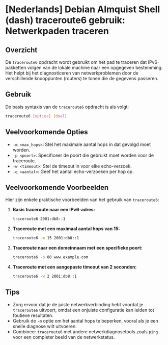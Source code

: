 # [Nederlands] Debian Almquist Shell (dash) traceroute6 gebruik: Netwerkpaden traceren

## Overzicht
De `traceroute6` opdracht wordt gebruikt om het pad te traceren dat IPv6-pakketten volgen van de lokale machine naar een opgegeven bestemming. Het helpt bij het diagnosticeren van netwerkproblemen door de verschillende knooppunten (routers) te tonen die de gegevens passeren.

## Gebruik
De basis syntaxis van de `traceroute6` opdracht is als volgt:

```bash
traceroute6 [opties] [doel]
```

## Veelvoorkomende Opties
- `-m <max_hops>`: Stel het maximale aantal hops in dat gevolgd moet worden.
- `-p <poort>`: Specificeer de poort die gebruikt moet worden voor de traceroute.
- `-w <timeout>`: Stel de timeout in voor elke echo-verzoek.
- `-q <aantal>`: Geef het aantal echo-verzoeken per hop op.

## Veelvoorkomende Voorbeelden
Hier zijn enkele praktische voorbeelden van het gebruik van `traceroute6`:

1. **Basis traceroute naar een IPv6-adres:**
   ```bash
   traceroute6 2001:db8::1
   ```

2. **Traceroute met een maximaal aantal hops van 15:**
   ```bash
   traceroute6 -m 15 2001:db8::1
   ```

3. **Traceroute naar een domeinnaam met een specifieke poort:**
   ```bash
   traceroute6 -p 80 www.example.com
   ```

4. **Traceroute met een aangepaste timeout van 2 seconden:**
   ```bash
   traceroute6 -w 2 2001:db8::1
   ```

## Tips
- Zorg ervoor dat je de juiste netwerkverbinding hebt voordat je `traceroute6` uitvoert, omdat een onjuiste configuratie kan leiden tot foutieve resultaten.
- Gebruik de `-m` optie om het aantal hops te beperken, vooral als je een snelle diagnose wilt uitvoeren.
- Combineer `traceroute6` met andere netwerkdiagnosetools zoals `ping` voor een completer beeld van de netwerkstatus.